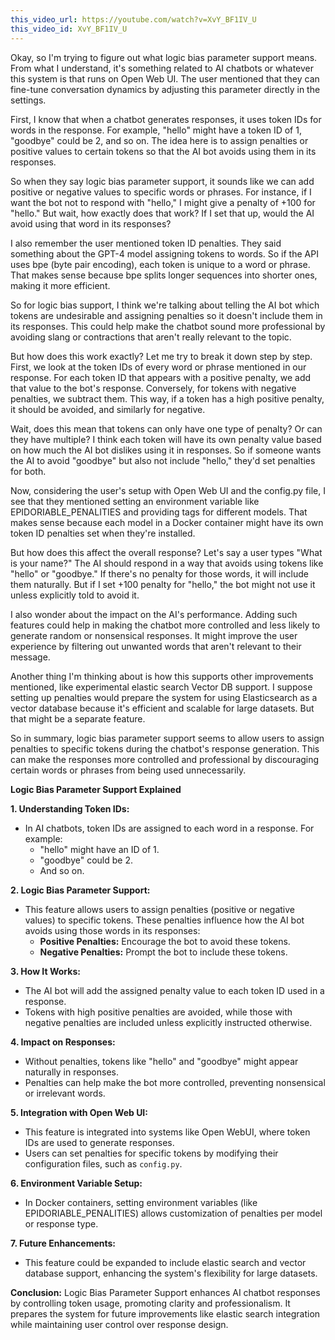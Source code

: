 ```yaml
---
this_video_url: https://youtube.com/watch?v=XvY_BF1IV_U
this_video_id: XvY_BF1IV_U
---
```

<think>
Okay, so I'm trying to figure out what logic bias parameter support means. From what I understand, it's something related to AI chatbots or whatever this system is that runs on Open Web UI. The user mentioned that they can fine-tune conversation dynamics by adjusting this parameter directly in the settings. 

First, I know that when a chatbot generates responses, it uses token IDs for words in the response. For example, "hello" might have a token ID of 1, "goodbye" could be 2, and so on. The idea here is to assign penalties or positive values to certain tokens so that the AI bot avoids using them in its responses.

So when they say logic bias parameter support, it sounds like we can add positive or negative values to specific words or phrases. For instance, if I want the bot not to respond with "hello," I might give a penalty of +100 for "hello." But wait, how exactly does that work? If I set that up, would the AI avoid using that word in its responses?

I also remember the user mentioned token ID penalties. They said something about the GPT-4 model assigning tokens to words. So if the API uses bpe (byte pair encoding), each token is unique to a word or phrase. That makes sense because bpe splits longer sequences into shorter ones, making it more efficient.

So for logic bias support, I think we're talking about telling the AI bot which tokens are undesirable and assigning penalties so it doesn't include them in its responses. This could help make the chatbot sound more professional by avoiding slang or contractions that aren't really relevant to the topic.

But how does this work exactly? Let me try to break it down step by step. First, we look at the token IDs of every word or phrase mentioned in our response. For each token ID that appears with a positive penalty, we add that value to the bot's response. Conversely, for tokens with negative penalties, we subtract them. This way, if a token has a high positive penalty, it should be avoided, and similarly for negative.

Wait, does this mean that tokens can only have one type of penalty? Or can they have multiple? I think each token will have its own penalty value based on how much the AI bot dislikes using it in responses. So if someone wants the AI to avoid "goodbye" but also not include "hello," they'd set penalties for both.

Now, considering the user's setup with Open Web UI and the config.py file, I see that they mentioned setting an environment variable like EPIDORIABLE_PENALITIES and providing tags for different models. That makes sense because each model in a Docker container might have its own token ID penalties set when they're installed.

But how does this affect the overall response? Let's say a user types "What is your name?" The AI should respond in a way that avoids using tokens like "hello" or "goodbye." If there's no penalty for those words, it will include them naturally. But if I set +100 penalty for "hello," the bot might not use it unless explicitly told to avoid it.

I also wonder about the impact on the AI's performance. Adding such features could help in making the chatbot more controlled and less likely to generate random or nonsensical responses. It might improve the user experience by filtering out unwanted words that aren't relevant to their message.

Another thing I'm thinking about is how this supports other improvements mentioned, like experimental elastic search Vector DB support. I suppose setting up penalties would prepare the system for using Elasticsearch as a vector database because it's efficient and scalable for large datasets. But that might be a separate feature.

So in summary, logic bias parameter support seems to allow users to assign penalties to specific tokens during the chatbot's response generation. This can make the responses more controlled and professional by discouraging certain words or phrases from being used unnecessarily.
</think>

**Logic Bias Parameter Support Explained**

**1. Understanding Token IDs:**
   - In AI chatbots, token IDs are assigned to each word in a response. For example:
     - "hello" might have an ID of 1.
     - "goodbye" could be 2.
     - And so on.

**2. Logic Bias Parameter Support:**
   - This feature allows users to assign penalties (positive or negative values) to specific tokens. These penalties influence how the AI bot avoids using those words in its responses:
     - **Positive Penalties:** Encourage the bot to avoid these tokens.
     - **Negative Penalties:** Prompt the bot to include these tokens.

**3. How It Works:**
   - The AI bot will add the assigned penalty value to each token ID used in a response.
   - Tokens with high positive penalties are avoided, while those with negative penalties are included unless explicitly instructed otherwise.

**4. Impact on Responses:**
   - Without penalties, tokens like "hello" and "goodbye" might appear naturally in responses.
   - Penalties can help make the bot more controlled, preventing nonsensical or irrelevant words.

**5. Integration with Open Web UI:**
   - This feature is integrated into systems like Open WebUI, where token IDs are used to generate responses.
   - Users can set penalties for specific tokens by modifying their configuration files, such as `config.py`.

**6. Environment Variable Setup:**
   - In Docker containers, setting environment variables (like EPIDORIABLE_PENALITIES) allows customization of penalties per model or response type.

**7. Future Enhancements:**
   - This feature could be expanded to include elastic search and vector database support, enhancing the system's flexibility for large datasets.

**Conclusion:**
Logic Bias Parameter Support enhances AI chatbot responses by controlling token usage, promoting clarity and professionalism. It prepares the system for future improvements like elastic search integration while maintaining user control over response design.
